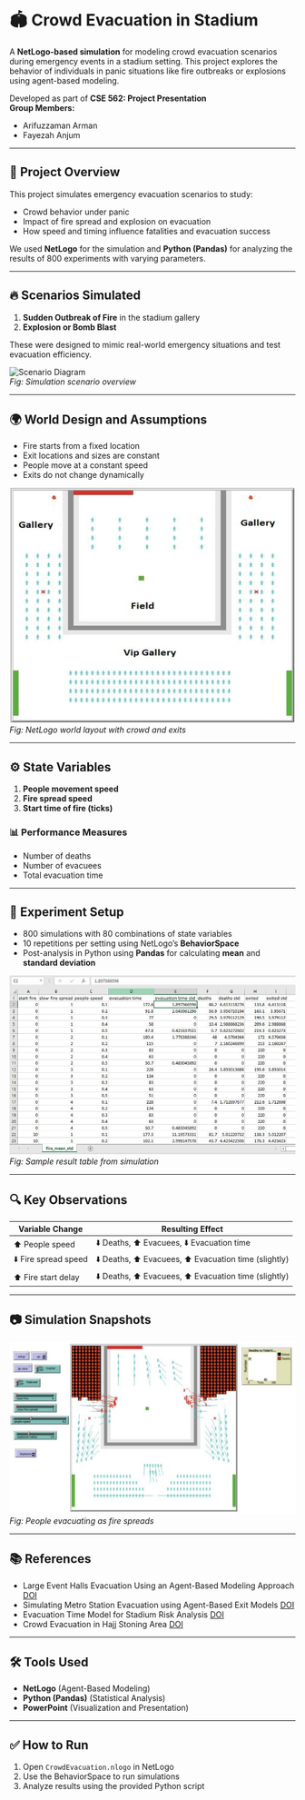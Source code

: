 # 🏟️ Crowd Evacuation in Stadium

A **NetLogo-based simulation** for modeling crowd evacuation scenarios during emergency events in a stadium setting. This project explores the behavior of individuals in panic situations like fire outbreaks or explosions using agent-based modeling.

Developed as part of **CSE 562: Project Presentation**  
**Group Members:**  
- Arifuzzaman Arman 
- Fayezah Anjum 

---

## 📌 Project Overview

This project simulates emergency evacuation scenarios to study:
- Crowd behavior under panic
- Impact of fire spread and explosion on evacuation
- How speed and timing influence fatalities and evacuation success

We used **NetLogo** for the simulation and **Python (Pandas)** for analyzing the results of 800 experiments with varying parameters.

---

## 🔥 Scenarios Simulated

1. **Sudden Outbreak of Fire** in the stadium gallery  
2. **Explosion or Bomb Blast**

These were designed to mimic real-world emergency situations and test evacuation efficiency.

![Scenario Diagram](images/scenario.png)  
*Fig: Simulation scenario overview*

---

## 🌍 World Design and Assumptions

- Fire starts from a fixed location  
- Exit locations and sizes are constant  
- People move at a constant speed  
- Exits do not change dynamically  

![NetLogo World](images/world-design.png)  
*Fig: NetLogo world layout with crowd and exits*

---

## ⚙️ State Variables

1. **People movement speed**  
2. **Fire spread speed**  
3. **Start time of fire (ticks)**

### 📊 Performance Measures
- Number of deaths  
- Number of evacuees  
- Total evacuation time  

---

## 🧪 Experiment Setup

- 800 simulations with 80 combinations of state variables  
- 10 repetitions per setting using NetLogo’s **BehaviorSpace**  
- Post-analysis in Python using **Pandas** for calculating **mean** and **standard deviation**

![Experiment Table](images/experiment-table.png)  
*Fig: Sample result table from simulation*

---

## 🔍 Key Observations

| Variable Change         | Resulting Effect |
|-------------------------|------------------|
| ⬆️ People speed         | ⬇️ Deaths, ⬆️ Evacuees, ⬇️ Evacuation time |
| ⬇️ Fire spread speed    | ⬇️ Deaths, ⬆️ Evacuees, ⬆️ Evacuation time (slightly) |
| ⬆️ Fire start delay     | ⬇️ Deaths, ⬆️ Evacuees, ⬆️ Evacuation time (slightly) |

---

## 📷 Simulation Snapshots

![Simulation Running](images/simulation-running.png)  
*Fig: People evacuating as fire spreads*

---

## 📚 References

- Large Event Halls Evacuation Using an Agent-Based Modeling Approach [DOI](https://doi.org/10.1109/ACCESS.2022.3172285)  
- Simulating Metro Station Evacuation using Agent-Based Exit Models [DOI](https://doi.org/10.1016/j.cstp.2021.06.011)  
- Evacuation Time Model for Stadium Risk Analysis [DOI](https://doi.org/10.1205/psep06026)  
- Crowd Evacuation in Hajj Stoning Area [DOI](https://doi.org/10.3390/su14042278)

---

## 🛠️ Tools Used

- **NetLogo** (Agent-Based Modeling)  
- **Python (Pandas)** (Statistical Analysis)  
- **PowerPoint** (Visualization and Presentation)

---

## ✅ How to Run

1. Open `CrowdEvacuation.nlogo` in NetLogo
2. Use the BehaviorSpace to run simulations
3. Analyze results using the provided Python script
